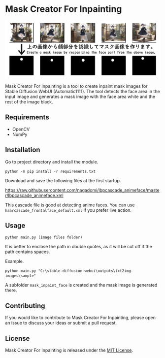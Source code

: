 # Mask Creator For Inpainting

![png](./images/outline.png)

Mask Creator For Inpainting is a tool to create inpaint mask images for Stable Diffusion WebUI (Automatic1111). The tool detects the face area in the input image and generates a mask image with the face area white and the rest of the image black.

## Requirements

* OpenCV
* NumPy

## Installation

Go to project directory and install the module.
```
python -m pip install -r requirements.txt
```

Download and save the following files at the first startup.

https://raw.githubusercontent.com/nagadomi/lbpcascade_animeface/master/lbpcascade_animeface.xml

This cascade file is good at detecting anime faces.
You can use `haarcascade_frontalface_default.xml` if you prefer live action.

## Usage

```
python main.py (image files folder)
```

It is better to enclose the path in double quotes, as it will be cut off if the path contains spaces.

Example.
```
python main.py "C:\stable-diffusion-webui\outputs\txt2img-images\sample"
```

A subfolder `mask_inpaint_face` is created and the mask image is generated there.

## Contributing

If you would like to contribute to Mask Creator For Inpainting, please open an issue to discuss your ideas or submit a pull request.

## License

Mask Creator For Inpainting is released under the [MIT License](https://opensource.org/licenses/MIT).
